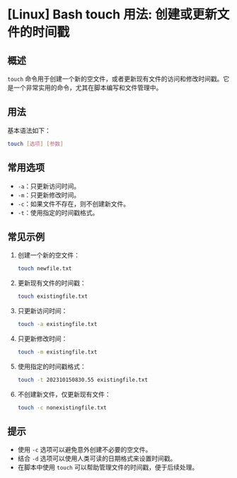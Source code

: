 # [Linux] Bash touch 用法: 创建或更新文件的时间戳

## 概述
`touch` 命令用于创建一个新的空文件，或者更新现有文件的访问和修改时间戳。它是一个非常实用的命令，尤其在脚本编写和文件管理中。

## 用法
基本语法如下：
```bash
touch [选项] [参数]
```

## 常用选项
- `-a`：只更新访问时间。
- `-m`：只更新修改时间。
- `-c`：如果文件不存在，则不创建新文件。
- `-t`：使用指定的时间戳格式。

## 常见示例
1. 创建一个新的空文件：
   ```bash
   touch newfile.txt
   ```

2. 更新现有文件的时间戳：
   ```bash
   touch existingfile.txt
   ```

3. 只更新访问时间：
   ```bash
   touch -a existingfile.txt
   ```

4. 只更新修改时间：
   ```bash
   touch -m existingfile.txt
   ```

5. 使用指定的时间戳格式：
   ```bash
   touch -t 202310150830.55 existingfile.txt
   ```

6. 不创建新文件，仅更新现有文件：
   ```bash
   touch -c nonexistingfile.txt
   ```

## 提示
- 使用 `-c` 选项可以避免意外创建不必要的空文件。
- 结合 `-d` 选项可以使用人类可读的日期格式来设置时间戳。
- 在脚本中使用 `touch` 可以帮助管理文件的时间戳，便于后续处理。